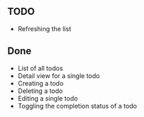 ## TODO
- Refreshing the list

## Done
- List of all todos
- Detail view for a single todo
- Creating a todo
- Deleting a todo
- Editing a single todo
- Toggling the completion status of a todo
